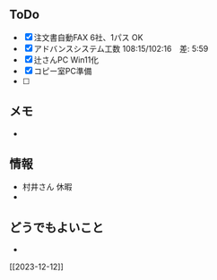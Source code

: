 ## ToDo
- [x] 注文書自動FAX 6社、1パス OK
- [x] アドバンスシステム工数 108:15/102:16　差: 5:59
- [x] 辻さんPC Win11化
- [x] コピー室PC準備
- [ ] 


## メモ
- 


## 情報
- 村井さん 休暇
- 


## どうでもよいこと
- 


[[2023-12-12]]

